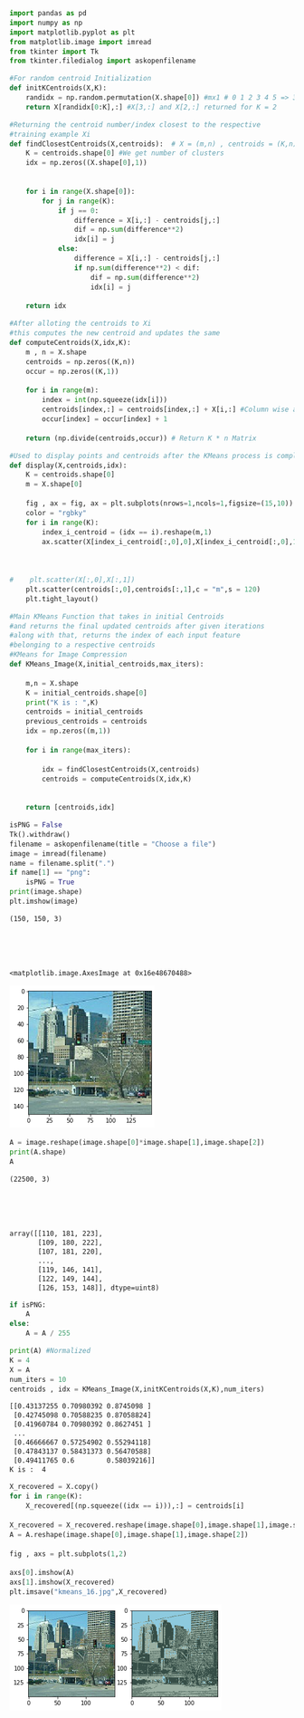 ```python
import pandas as pd
import numpy as np
import matplotlib.pyplot as plt
from matplotlib.image import imread
from tkinter import Tk
from tkinter.filedialog import askopenfilename
```


```python
#For random centroid Initialization
def initKCentroids(X,K):
    randidx = np.random.permutation(X.shape[0]) #mx1 # 0 1 2 3 4 5 => 3 2 4 5 1 0 
    return X[randidx[0:K],:] #X[3,:] and X[2,:] returned for K = 2
```


```python
#Returning the centroid number/index closest to the respective 
#training example Xi
def findClosestCentroids(X,centroids):  # X = (m,n) , centroids = (K,n)
    K = centroids.shape[0] #We get number of clusters 
    idx = np.zeros((X.shape[0],1))
    
    
    for i in range(X.shape[0]):
        for j in range(K):
            if j == 0:
                difference = X[i,:] - centroids[j,:]
                dif = np.sum(difference**2)
                idx[i] = j
            else:
                difference = X[i,:] - centroids[j,:]
                if np.sum(difference**2) < dif:
                    dif = np.sum(difference**2) 
                    idx[i] = j
                    
    return idx
```


```python
#After alloting the centroids to Xi
#this computes the new centroid and updates the same
def computeCentroids(X,idx,K):
    m , n = X.shape
    centroids = np.zeros((K,n)) 
    occur = np.zeros((K,1))
    
    for i in range(m):
        index = int(np.squeeze(idx[i]))
        centroids[index,:] = centroids[index,:] + X[i,:] #Column wise addition
        occur[index] = occur[index] + 1
    
    return (np.divide(centroids,occur)) # Return K * n Matrix
```


```python
#Used to display points and centroids after the KMeans process is complete
def display(X,centroids,idx):
    K = centroids.shape[0]
    m = X.shape[0]
    
    fig , ax = fig, ax = plt.subplots(nrows=1,ncols=1,figsize=(15,10))
    color = "rgbky"
    for i in range(K):
        index_i_centroid = (idx == i).reshape(m,1)
        ax.scatter(X[index_i_centroid[:,0],0],X[index_i_centroid[:,0],1],c = color[i%5],s=40)
        
        
        
#    plt.scatter(X[:,0],X[:,1])
    plt.scatter(centroids[:,0],centroids[:,1],c = "m",s = 120)
    plt.tight_layout()
```


```python
#Main KMeans Function that takes in initial Centroids
#and returns the final updated centroids after given iterations
#along with that, returns the index of each input feature
#belonging to a respective centroids
#KMeans for Image Compression 
def KMeans_Image(X,initial_centroids,max_iters):
    
    m,n = X.shape
    K = initial_centroids.shape[0]
    print("K is : ",K)
    centroids = initial_centroids
    previous_centroids = centroids
    idx = np.zeros((m,1))
    
    for i in range(max_iters):
        
        idx = findClosestCentroids(X,centroids)
        centroids = computeCentroids(X,idx,K)
        
    
    return [centroids,idx]
```


```python
isPNG = False
Tk().withdraw()
filename = askopenfilename(title = "Choose a file")
image = imread(filename)
name = filename.split(".")
if name[1] == "png":
    isPNG = True
print(image.shape)
plt.imshow(image)
```

    (150, 150, 3)
    




    <matplotlib.image.AxesImage at 0x16e48670488>




![png](output_6_2.png)



```python
A = image.reshape(image.shape[0]*image.shape[1],image.shape[2])
print(A.shape)
A
```

    (22500, 3)
    




    array([[110, 181, 223],
           [109, 180, 222],
           [107, 181, 220],
           ...,
           [119, 146, 141],
           [122, 149, 144],
           [126, 153, 148]], dtype=uint8)




```python
if isPNG:
    A
else:
    A = A / 255
```


```python
print(A) #Normalized
K = 4
X = A
num_iters = 10
centroids , idx = KMeans_Image(X,initKCentroids(X,K),num_iters)
```

    [[0.43137255 0.70980392 0.8745098 ]
     [0.42745098 0.70588235 0.87058824]
     [0.41960784 0.70980392 0.8627451 ]
     ...
     [0.46666667 0.57254902 0.55294118]
     [0.47843137 0.58431373 0.56470588]
     [0.49411765 0.6        0.58039216]]
    K is :  4
    


```python
X_recovered = X.copy()
for i in range(K):
    X_recovered[(np.squeeze((idx == i))),:] = centroids[i]

X_recovered = X_recovered.reshape(image.shape[0],image.shape[1],image.shape[2])
A = A.reshape(image.shape[0],image.shape[1],image.shape[2])    

fig , axs = plt.subplots(1,2)

axs[0].imshow(A)
axs[1].imshow(X_recovered)
plt.imsave("kmeans_16.jpg",X_recovered)
```


![png](output_10_0.png)



```python

```
